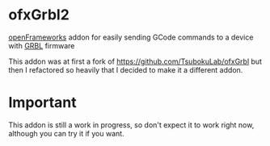 # ofxGrbl2
[openFrameworks](https://openframeworks.cc/) addon for easily sending GCode commands to a device with [GRBL](https://github.com/gnea/grbl/) firmware


This addon was at first a fork of https://github.com/TsubokuLab/ofxGrbl but then I refactored so heavily that I decided to make it a different addon.

# Important
This addon is still a work in progress, so don't expect it to work right now, although you can try it if you want.